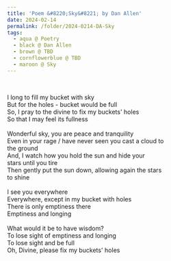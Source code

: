 ```yaml
---
title: 'Poem &#8220;Sky&#8221; by Dan Allen'
date: 2024-02-14
permalink: /folder/2024-0214-DA-Sky
tags:
  - aqua @ Poetry
  - black @ Dan Allen
  - brown @ TBD
  - cornflowerblue @ TBD
  - maroon @ Sky
---
```


<br>

<p>
I long to fill my bucket with sky<br>
But for the holes - bucket would be full<br>
So, I pray to the divine to fix my buckets' holes<br>
So that I may feel its fullness<br>
<br>
Wonderful sky, you are peace and tranquility<br>
Even in your rage / have never seen you cast a cloud to<br>
the ground<br>
And, I watch how you hold the sun and hide your<br>
stars until you tire<br>
Then gently put the sun down, allowing again the stars<br>
to shine<br>
<br>
I see you everywhere<br>
Everywhere, except in my bucket with holes<br>
There is only emptiness there<br>
Emptiness and longing<br>
<br>
What would it be to have wisdom?<br>
To lose sight of emptiness and longing<br>
To lose sight and be full<br>
Oh, Divine, please fix my buckets' holes<br>
</p>